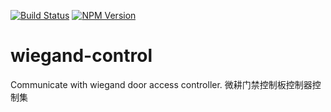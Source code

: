 [![Build Status](https://travis-ci.org/code-is-poetry-software/wiegand-control.svg?branch=master)](https://travis-ci.org/code-is-poetry-software/wiegand-control)
[![NPM Version](https://img.shields.io/npm/v/wiegand-control.svg)](https://www.npmjs.com/package/wiegand-control)
# wiegand-control

Communicate with wiegand door access controller. 微耕门禁控制板控制器控制集

